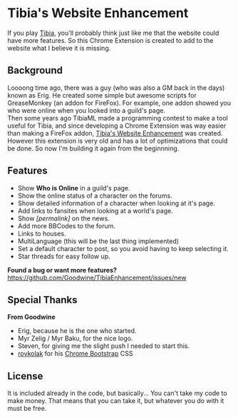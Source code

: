 Tibia's Website Enhancement
===========================
If you play [Tibia](http://www.tibia.com), you'll probably think just like me that the website could have more
features. So this Chrome Extension is created to add to the website what I believe it is missing.

Background
----------
Loooong time ago, there was a guy (who was also a GM back in the days) known as Erig. He created some simple but
awesome scripts for GreaseMonkey (an addon for FireFox). For example, one addon showed you who were online when you
looked into a guild's page.  
Then some years ago TibiaML made a programming contest to make a tool useful for Tibia, and since developing a
Chrome Extension was way easier than making a FireFox addon,
[Tibia's Website Enhancement](https://chrome.google.com/webstore/detail/tibia-website-enhancement/jgbkpdolneinfmghjfeogblbggkojaab)
was created.  
However this extension is very old and has a lot of optimizations that could be done. So now I'm building it again from
the beginnning.

Features
--------
* Show **Who is Online** in a guild's page.
* Show the online status of a character on the forums.
* Show detailed information of a character when looking at it's page.
* Add links to fansites when looking at a world's page.
* Show *[permalink]* on the news.
* Add more BBCodes to the forum.
* Links to houses.
* MultiLanguage (this will be the last thing implemented)
* Set a default character to post, so you avoid having to keep selecting it.
* Star threads for easy follow up.

**Found a bug or want more features?**  
https://github.com/Goodwine/TibiaEnhancement/issues/new

Special Thanks
--------------
**From Goodwine**
* Erig, because he is the one who started.
* Myr Zelig / Myr Baku, for the nice logo.
* Steven, for giving me the slight push I needed to start this.
* [roykolak](https://github.com/roykolak/) for his [Chrome Bootstrap](https://github.com/roykolak/chrome-bootstrap) CSS

License
-------
It is included already in the code, but basically... You can't take my code to make money.
That means that you can take it, but whatever you do with it must be free.
